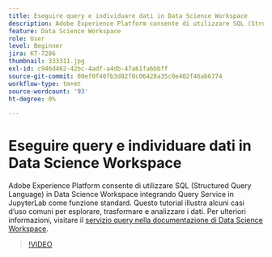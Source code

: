 ```yaml
---
title: Eseguire query e individuare dati in Data Science Workspace
description: Adobe Experience Platform consente di utilizzare SQL (Structured Query Language) in Data Science Workspace integrando Query Service in JupyterLab come funzione standard.
feature: Data Science Workspace
role: User
level: Beginner
jira: KT-7286
thumbnail: 333311.jpg
exl-id: c946d462-42bc-4adf-a4db-47a61fa6bbff
source-git-commit: 00ef0f40fb3d82f0c06428a35c0e402f46ab6774
workflow-type: tm+mt
source-wordcount: '93'
ht-degree: 0%

---
```


# Eseguire query e individuare dati in Data Science Workspace

Adobe Experience Platform consente di utilizzare SQL (Structured Query Language) in Data Science Workspace integrando Query Service in JupyterLab come funzione standard. Questo tutorial illustra alcuni casi d’uso comuni per esplorare, trasformare e analizzare i dati. Per ulteriori informazioni, visitare il [servizio query nella documentazione di Data Science Workspace](https://experienceleague.adobe.com/docs/experience-platform/data-science-workspace/jupyterlab/query-service.html).

>[!VIDEO](https://video.tv.adobe.com/v/333311)
